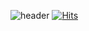 ![header](https://capsule-render.vercel.app/api?height=220&text=Wellcome!&&color=random&desc=DevSJin%20GitHub%20profile&fontAlign=50&fontAlignY=30&descAlign=58&descAlignY=49&type=Waving&fontColor=ffff)
[![Hits](https://hits.seeyoufarm.com/api/count/incr/badge.svg?url=https%3A%2F%2Fgithub.com%2FDevSJin&count_bg=%2379C83D&title_bg=%23555555&icon=&icon_color=%23E7E7E7&title=hits&edge_flat=false)](https://hits.seeyoufarm.com)

